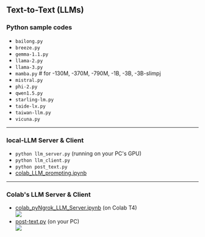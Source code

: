 ## Text-to-Text (LLMs)

### Python sample codes
* `bailong.py`
* `breeze.py`
* `gemma-1.1.py`
* `llama-2.py`
* `llama-3.py`
* `mamba.py` # for -130M, -370M, -790M, -1B, -3B, -3B-slimpj
* `mistral.py`
* `phi-2.py`
* `qwen1.5.py`
* `starling-lm.py`
* `taide-lx.py`
* `taiwan-llm.py`
* `vicuna.py`

---
### local-LLM Server & Client
* `python llm_server.py` (running on your PC's GPU)
* `python llm_client.py`
* `python post_text.py`
* [colab_LLM_prompting.ipynb](https://github.com/rkuo2000/GenAI/blob/main/Text-to-Text/colab_LLM_prompting.ipynb)
---
### Colab's LLM Server & Client
* [colab_pyNgrok_LLM_Server.ipynb](https://github.com/rkuo2000/GenAI/blob/main/Text-to-Text/colab_pyNgrok_LLM_Server.ipynb) (on Colab T4)<br>
![](https://github.com/rkuo2000/GenAI/blob/main/assets/pyngrok_LLM_Server.png?raw=true)
* [post-text.py](https://github.com/rkuo2000/GenAI/blob/main/Text-to-Text/post_text.py) (on your PC)<br>
![](https://github.com/rkuo2000/GenAI/blob/main/assets/pyngrok_post_text.png?raw=true)

